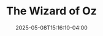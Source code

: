 ---
title: The Wizard of Oz
Theatre: Orange Park Community Theatre
Venue: Orange Park Community Theatre
Season: 
date: 2025-05-08T15:16:10-04:00
opening_date: 2025-08-08
closing_date: 2025-08-31
showtimes:
  - 2025-08-08 19:30:00
  - 2025-08-09 19:30:00
  - 2025-08-10 14:00:00
  - 2025-08-15 19:30:00
  - 2025-08-16 19:30:00
  - 2025-08-17 14:00:00
  - 2025-08-22 19:30:00
  - 2025-08-23 19:30:00
  - 2025-08-24 14:00:00
  - 2025-08-29 19:30:00
  - 2025-08-30 19:30:00
  - 2025-08-31 14:00:00
featured_image: 
featured_image_alt: 
featured_image_caption: 
featured_image_attr: 
featured_image_attr_link: 
program:
Website: 
Tickets: https://opct.booktix.com/dept/main/e/woz
show_details: 
cast:
- Toto: Lady
- Dorothy: Kiera Collins
- Scarecrow: Aaron Burdick
- Tin Man: Brian Pontarolo
- Cowardly Lion: Josh Katzman
- Professor/Wizard: Kurt McCall
- Wicked Witch/Miss Gulch: Jennifer Tatum
- Glinda: Emily Charleton
- Emerald City Guard: Aaron Smith
- Uncle Henry: Don Massenzio
- Hunk: Kaden Crooks
- Ruth: Liane Barkley
- Aunt Em: Lisa Reinhard
- Hickery: Matthew Fuhs
- Ensemble:
  - Aaron Smith
  - Don Massenzio
  - Kaden Crooks
  - Liane Barkley
  - Lisa Reinhard
  - Matthew Fuhs
  - Alyssa Arroyo
  - Kelly Weaver
  - Brianna Daughtry
  - Mikayla Hill
  - Cassidy Legge
  - Katie Stewart
  - Hannah Borko
  - Carol Yazdiya
  - Caroline Yazdiya
  - Cynthia Baker
  - Caroline Cunha
  - Isabella Santiago
  - Alexis Derr
  - Makayla Sapp
  - Charlotte Reynolds
  - Charlotte Crosby
  - Tiffany Earley
  - Katelyn Terry
  - Jeanell Pike
- Munchkins:
  - Olivia Mullin
  - Carter Sutton
  - Jaxon Sparks
  - Gryffin Sparks
  - Elizabeth Beth Ralson
  - Linna Heck
  - Maggie Fuhs
  - Maxwell Fuhs
  - Carman Guzman
  - Leia Sparling
crew:
orchestra:
genres: 
Description: 
---